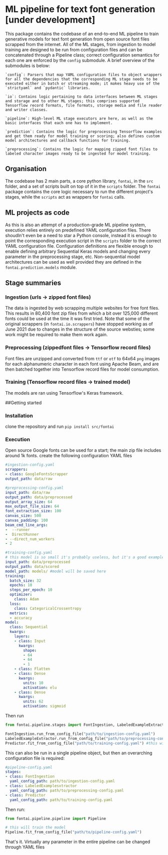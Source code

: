 
# ML pipeline for text font generation [under development]

This package contains the codebase of an end-to-end ML pipeline to train generative models for text font generation from open source font files scrapped from the internet. All of the ML stages, from ingestion to model training are designed to be run from configuration files and can be concatenated through a Pipeline class; correct configuration semantics for each one are enforced by the `config` submodule. A brief overview of the submodules is below:

    `config`: Parsers that map YAML configuration files to object wrappers for all the dependencies that the corresponding ML stage needs to be executed either in batch or streaming mode; it makes heavy use of the `strictyaml` and `pydantic` libraries.

    `io`: Contains logic pertaining to data interfaces between ML stages and storage and to other ML stages; this comprises supported Tensorflow record formats, file formats, storage media and file reader and writer classes.

    `pipeline`: High-level ML stage executors are here, as well as the basic interfaces that each one has to implement.

    `prediction`: Contains the logic for preprocessing Tensorflow examples and get them ready for model training or scoring; also defines custom model architectures and callback functions for training.

    `preprocessing`: Contains the logic for mapping zipped font files to labeled character images ready to be ingested for model training.

## Organisation

The codebase has 2 main parts, a core python library, `fontai`, in the `src` folder, and a set of scripts built on top of it in the `scripts` folder. The `fontai` package contains the core logic necessary to run the different project's stages, while the `scripts` act as wrappers for `fontai` calls.

## ML projects as code

As this is also an attempt of a production-grade ML pipeline system, execution relies entirely on predefined YAML configuration files. There shoudln't even be a need to star a Python console, instead it is enough to point the corresponding execution script in the `scripts` folder to the correct YAML configuration file. Configuration definitions are flexible enough to enable defining arbitrary Sequential Keras models and changing every parameter in the preprocessing stage, etc. Non-sequential model architectures can be used as well provided they are defined in the `fontai.prediction.models` module.

## Stage summaries

### Ingestion (urls -> zipped font files)

The data is ingested by web scrapping multiple websites for free font files. This results in 80,400 font zip files from which a bit over 125,000 different fonts could be used at the time it was first tried. Note that some of the original scrappers (in `fontai.io.scrappers`) have stopped working as of June 2021 due to changes in the structure of the source websties; some work might be required to make them work again.


### Preprocessing (zippedfont files -> Tensorflow record files)

Font files are unzipped and converted from `ttf` or `otf` to 64x64 `png` images for each alphanumeric character in each font using Apache Beam, and are then batched together into Tensorflow record files for model consumption.

### Training (Tensorflow record files -> trained model)

The models are ran using Tensorflow's Keras framework.


##Getting started

### Installation

clone the repository and run `pip install src/fontai`

### Execution

Open source Google fonts can be used for a start; the main zip file includes around 1k fonts. create the following configuration YAML files

```yaml
#ingestion-config.yaml
scrappers:
- class: GoogleFontsScrapper
output_path: data/raw
```

```yaml
#preprocessing-config.yaml
input_path: data/raw
output_path: data/preprocessed
output_array_size: 64
max_output_file_size: 64
font_extraction_size: 100
canvas_size: 500
canvas_padding: 100
beam_cmd_line_args:
-  --runner
-  DirectRunner
- --direct_num_workers
- 2
```

```yaml
#training-config.yaml
# this model is so small it's probably useless, but it's a good example; look at config/parameters for more realistic model architectures
input_path: data/preprocessed
output_path: data/scored
model_path: models/ #model will be saved here
training:
  batch_size: 32
  epochs: 10
  steps_per_epoch: 10
  optimizer:
    class: Adam
  loss:
    class: CategoricalCrossentropy
  metrics:
  - accuracy
model:
  class: Sequential
  kwargs:
    layers:
    - class: Input
      kwargs:
        shape:
        - 64
        - 64
        - 1
    - class: Flatten
    - class: Dense
      kwargs: 
        units: 10
        activation: elu
    - class: Dense
      kwargs: 
        units: 62
        activation: sigmoid
```
Then run 
```py
from fontai.pipeline.stages import FontIngestion, LabeledExampleExtractor, Predictor

FontIngestion.run_from_config_file("path/to/ingestion-config.yaml")
LabeledExampleExtractor.run_from_config_file("path/to/preprocessing-config.yaml")
Predictor.fit_from_config_file("path/to/training-config.yaml") #this will fit the model; to do batch scoring using the fitted model you can run Predictor.run_from_config_file("path/to/training-config.yaml", load_from_model_path=True) immediately after.
```

This can also be run in a single pipeline object, but then an overarching configuration file is required:

```yaml
#pipeline-config.yaml
stages:
- class: FontIngestion
  yaml_config_path: path/to/ingestion-config.yaml
- class: LabeledExamplesxtractor
  yaml_config_path: path/to/preprocessing-config.yaml
- class: Predictor
  yaml_config_path: path/to/training-config.yaml

```

Then run:

```py
from fontai.pipeline.pipeline import Pipeline

# this will train the model
Pipeline.fit_from_config_file("path/to/pipeline-config.yaml")
```
That's it. Virtually any parameter in the entire pipeline can be changed through YAML files

